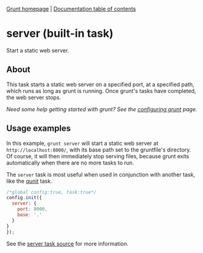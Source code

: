 [Grunt homepage](https://github.com/cowboy/grunt) | [Documentation table of contents](toc.md)

# server (built-in task)
Start a static web server.

## About

This task starts a static web server on a specified port, at a specified path, which runs as long as grunt is running. Once grunt's tasks have completed, the web server stops.

_Need some help getting started with grunt? See the [configuring grunt](configuring.md) page._

## Usage examples

In this example, `grunt server` will start a static web server at `http://localhost:8000/`, with its base path set to the gruntfile's directory. Of course, it will then immediately stop serving files, because grunt exits automatically when there are no more tasks to run.

The `server` task is most useful when used in conjunction with another task, like the [qunit](task_qunit.md) task.

```javascript
/*global config:true, task:true*/
config.init({
  server: {
    port: 8000,
    base: '.'
  }
}
});
```

See the [server task source](https://github.com/cowboy/grunt/blob/master/tasks/server.js) for more information.
